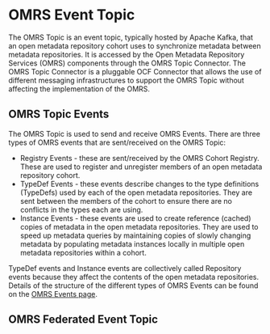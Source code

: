 <!-- SPDX-License-Identifier: Apache-2.0 -->

# OMRS Event Topic

The OMRS Topic is an event topic, typically hosted by Apache Kafka,
that an open metadata repository cohort uses to synchronize metadata
between metadata repositories.
It is accessed by the Open Metadata Repository Services (OMRS)
components through the OMRS Topic Connector.
The OMRS Topic Connector is a pluggable OCF Connector
that allows the use of different messaging infrastructures to
support the OMRS Topic without affecting the implementation of the OMRS.

## OMRS Topic Events

The OMRS Topic is used to send and receive OMRS Events.  There are three types of OMRS events that are sent/received on the OMRS Topic:

* Registry Events - these are sent/received by the OMRS Cohort Registry.
These are used to register and unregister members of an open metadata repository cohort.
* TypeDef Events - these events describe changes to the type definitions (TypeDefs)
used by each of the open metadata repositories.
They are sent between the members of the cohort to ensure there are no
conflicts in the types each are using.
* Instance Events - these events are used to create reference (cached)
copies of metadata in the open metadata repositories.  They are used to speed up metadata queries by maintaining copies of slowly changing metadata by populating metadata instances locally in multiple open metadata repositories within a cohort.

TypeDef events and Instance events are collectively called Repository events
because they affect the contents of the open metadata repositories.
Details of the structure of the different types of OMRS Events can be
found on the [OMRS Events page](./event-descriptions/README.md).

## OMRS Federated Event Topic